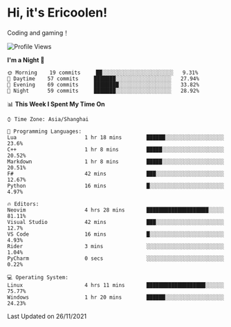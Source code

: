 # Hi, it's Ericoolen!
Coding and gaming！

<!--START_SECTION:waka-->
![Profile Views](http://img.shields.io/badge/Profile%20Views-1-blue)

**I'm a Night 🦉** 

```text
🌞 Morning    19 commits     ██░░░░░░░░░░░░░░░░░░░░░░░   9.31% 
🌆 Daytime    57 commits     ███████░░░░░░░░░░░░░░░░░░   27.94% 
🌃 Evening    69 commits     ████████░░░░░░░░░░░░░░░░░   33.82% 
🌙 Night      59 commits     ███████░░░░░░░░░░░░░░░░░░   28.92%

```


📊 **This Week I Spent My Time On** 

```text
⌚︎ Time Zone: Asia/Shanghai

💬 Programming Languages: 
Lua                      1 hr 18 mins        ██████░░░░░░░░░░░░░░░░░░░   23.6% 
C++                      1 hr 8 mins         █████░░░░░░░░░░░░░░░░░░░░   20.52% 
Markdown                 1 hr 8 mins         █████░░░░░░░░░░░░░░░░░░░░   20.51% 
F#                       42 mins             ███░░░░░░░░░░░░░░░░░░░░░░   12.67% 
Python                   16 mins             █░░░░░░░░░░░░░░░░░░░░░░░░   4.97%

🔥 Editors: 
Neovim                   4 hrs 28 mins       ████████████████████░░░░░   81.11% 
Visual Studio            42 mins             ███░░░░░░░░░░░░░░░░░░░░░░   12.7% 
VS Code                  16 mins             █░░░░░░░░░░░░░░░░░░░░░░░░   4.93% 
Rider                    3 mins              ░░░░░░░░░░░░░░░░░░░░░░░░░   1.04% 
PyCharm                  0 secs              ░░░░░░░░░░░░░░░░░░░░░░░░░   0.22%

💻 Operating System: 
Linux                    4 hrs 11 mins       ███████████████████░░░░░░   75.77% 
Windows                  1 hr 20 mins        ██████░░░░░░░░░░░░░░░░░░░   24.23%

```


 Last Updated on 26/11/2021
<!--END_SECTION:waka-->


